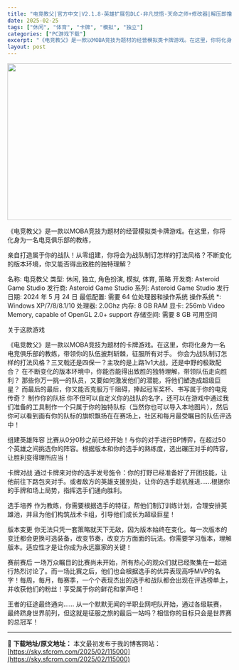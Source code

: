 ```yaml
---
title: "电竞教父|官方中文|V2.1.8-英雄扩展包DLC-非凡觉悟-天命之师+修改器|解压即撸|"
date: 2025-02-25
tags: ["休闲", "体育", "卡牌", "模拟", "独立"]
categories: ["PC游戏下载"]
excerpt: "《电竞教父》是一款以MOBA竞技为题材的经营模拟类卡牌游戏。在这里，你将化身为一名电竞俱乐部的教练， 亲自打造属于你的战队！从零组建，你将会为战队制订怎样的打法风格？不断变化的版本环境，你又能否得出致胜的独特理解？ 名称: 电竞教父 类型: 休闲, 独立, 角色扮演, 模拟, 体育, 策略 开发商:&hellip;"
layout: post
---
```


<img class="aligncenter size-full wp-image-114995" src="https://sky.sfcrom.com/wp-content/uploads/2025/02/2025022504573987.webp" alt="" width="616" height="353" />

《电竞教父》是一款以MOBA竞技为题材的经营模拟类卡牌游戏。在这里，你将化身为一名电竞俱乐部的教练，

亲自打造属于你的战队！从零组建，你将会为战队制订怎样的打法风格？不断变化的版本环境，你又能否得出致胜的独特理解？

名称: 电竞教父
类型: 休闲, 独立, 角色扮演, 模拟, 体育, 策略
开发商: Asteroid Game Studio
发行商: Asteroid Game Studio
系列: Asteroid Game Studio
发行日期: 2024 年 5 月 24 日
最低配置:
需要 64 位处理器和操作系统
操作系统 *: Windows XP/7/8/8.1/10
处理器: 2.0Ghz
内存: 8 GB RAM
显卡: 256mb Video Memory, capable of OpenGL 2.0+ support
存储空间: 需要 8 GB 可用空间

关于这款游戏

《电竞教父》是一款以MOBA竞技为题材的卡牌游戏。在这里，你将化身为一名电竞俱乐部的教练，带领你的队伍披荆斩棘，征服所有对手。
你会为战队制订怎样的打法风格？三叉戟还是四保一？主攻的是上路1v1大战，还是中野的极致配合？
在不断变化的版本环境中，你能否能得出致胜的独特理解，带领队伍走向胜利？
那些你万一挑一的队员，又要如何激发他们的潜能，将他们塑造成超级巨星？
而最后的最后，你又能否克服万千阻碍，捧起冠军奖杯、书写属于你的电竞传奇？
制作你的队标
你不但可以自定义你的战队的名字，还可以在游戏中通过我们准备的工具制作一个只属于你的独特队标（当然你也可以导入本地图片），然后你可以看到画有你的队标的旗帜飘扬在在赛场上，社区和每月最受瞩目的队伍评选中！

组建英雄阵容
比赛从0分0秒之前已经开始！与你的对手进行BP博弈，在超过50个英雄之间挑选你的阵容。根据版本和你的选手的熟练度，选出碾压对手的阵容，让胜利变得理所应当！

卡牌对战
通过卡牌来对你的选手发号施令：你的打野已经准备好了开团技能，让他前往下路包夹对手。或者敌方的英雄支援别处，让你的选手趁机推进……根据你的手牌和场上局势，指挥选手们通向胜利。

选手培养
作为教练，你需要根据选手的特征，帮他们制订训练计划，合理安排英雄池，并且为他们构筑战术卡组，引导他们成长为超级巨星！

版本变更
你无法只凭一套策略就天下无敌，因为版本始终在变化。每一次版本的变迁都会更换可选装备，改变节奏，改变方方面面的玩法。你需要学习版本，理解版本。适应性才是让你成为永远赢家的关键！

赛前赛后
一场万众瞩目的比赛尚未开始，所有热心的观众们就已经聚集在一起进行热烈讨论了。而一场比赛之后，他们也会根据选手的优异表现高呼MVP的名字！每周，每月，每赛季，一个个表现杰出的选手和战队都会出现在评选榜单上，并收获他们的粉丝！享受属于你的鲜花和掌声吧！

王者的征途最终通向……
从一个默默无闻的半职业网吧队开始，通过各级联赛，最终跻身世界前列，但这就是征服之旅的最后一站吗？相信你的目标只会是世界赛的总冠军！

---
📖 **下载地址/原文地址：** 本文最初发布于我的博客网站：[https://sky.sfcrom.com/2025/02/115000](https://sky.sfcrom.com/2025/02/115000)
